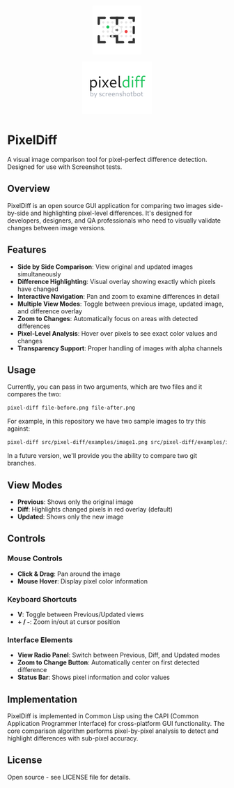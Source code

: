 <div align="center">

![PixelDiff Logo](src/pixel-diff/logo.svg)

![PixelDiff Logo](src/pixel-diff/full-logo.png)

</div>

# PixelDiff

A visual image comparison tool for pixel-perfect difference
detection. Designed for use with Screenshot tests.

## Overview

PixelDiff is an open source GUI application for comparing two images
side-by-side and highlighting pixel-level differences. It's designed
for developers, designers, and QA professionals who need to visually
validate changes between image versions.

## Features

- **Side by Side Comparison**: View original and updated images simultaneously
- **Difference Highlighting**: Visual overlay showing exactly which pixels have changed
- **Interactive Navigation**: Pan and zoom to examine differences in detail
- **Multiple View Modes**: Toggle between previous image, updated image, and difference overlay
- **Zoom to Changes**: Automatically focus on areas with detected differences
- **Pixel-Level Analysis**: Hover over pixels to see exact color values and changes
- **Transparency Support**: Proper handling of images with alpha channels

## Usage

Currently, you can pass in two arguments, which are two files and it
compares the two:

```bash
pixel-diff file-before.png file-after.png
```

For example, in this repository we have two sample images to try this against:

```bash
pixel-diff src/pixel-diff/examples/image1.png src/pixel-diff/examples/image2.png
```

In a future version, we'll provide you the ability to compare two git branches.


## View Modes

- **Previous**: Shows only the original image
- **Diff**: Highlights changed pixels in red overlay (default)
- **Updated**: Shows only the new image

## Controls

### Mouse Controls
- **Click & Drag**: Pan around the image
- **Mouse Hover**: Display pixel color information

### Keyboard Shortcuts
- **V**: Toggle between Previous/Updated views
- **+ / -**: Zoom in/out at cursor position

### Interface Elements
- **View Radio Panel**: Switch between Previous, Diff, and Updated modes
- **Zoom to Change Button**: Automatically center on first detected difference
- **Status Bar**: Shows pixel information and color values

## Implementation

PixelDiff is implemented in Common Lisp using the CAPI (Common
Application Programmer Interface) for cross-platform GUI
functionality. The core comparison algorithm performs pixel-by-pixel
analysis to detect and highlight differences with sub-pixel accuracy.

## License

Open source - see LICENSE file for details.

